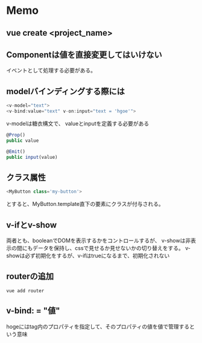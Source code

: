 # Memo

## vue create <project_name>

## Componentは値を直接変更してはいけない
イベントとして処理する必要がある。

## modelバインディングする際には
```ts
<v-model="text">
<v-bind:value="text" v-on:input="text = 'hgoe'">
```
v-modelは糖衣構文で、
valueとinputを定義する必要がある
```ts
@Prop()
public value

@Emit()
public input(value)
```
## クラス属性
```ts
<MyButton class='my-button'>
```
とすると、MyButton.template直下の要素にクラスが付与される。

## v-ifとv-show
両者とも、booleanでDOMを表示するかをコントロールするが、
v-showは非表示の間にもデータを保持し、cssで見せるか見せないかの切り替えをする。
v-showは必ず初期化をするが、v-ifはtrueになるまで、初期化されない

## routerの追加
`vue add router`

## v-bind:<hoge> = "値"
hogeにはtag内のプロパティを指定して、そのプロパティの値を値で管理するという意味